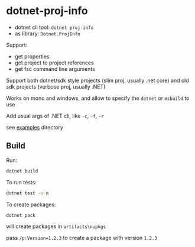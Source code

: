 # dotnet-proj-info

- dotnet cli tool: `dotnet proj-info`
- as library: `Dotnet.ProjInfo`

Support:

- get properties
- get project to project references
- get fsc command line arguments

Support both dotnet/sdk style projects (slim proj, usually .net core) and old sdk projects (verbose proj, usually .NET)

Works on mono and windows, and allow to specify the `dotnet` or `msbuild` to use

Add usual args of .NET cli, like `-c`, `-f`, `-r`

see [examples](https://github.com/enricosada/dotnet-proj-info/tree/master/examples) directory

## Build

Run:

```bash
dotnet build
```

To run tests:

```bash
dotnet test -v n
```

To create packages:

```bash
dotnet pack
```

will create packages in `artifacts\nupkgs`

pass `/p:Version=1.2.3` to create a package with version `1.2.3`

